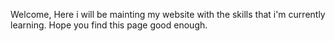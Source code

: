 Welcome, Here i will be mainting my website with the skills that i'm currently learning.
Hope you find this page good enough.
